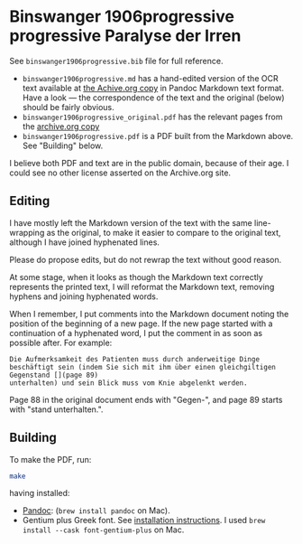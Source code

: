 # Binswanger 1906progressive progressive Paralyse der Irren

See `binswanger1906progressive.bib` file for full reference.

* `binswanger1906progressive.md` has a hand-edited version of the OCR text
  available at [the Achive.org
  copy](https://archive.org/stream/deutscheklinikameingangedeszwanzigstenjahrhunderts6.21906geisteskrankheiten/Deutsche%20Klinik%20am%20Eingange%20des%20zwanzigsten%20Jahrhunderts%206.2%20%281906%29%20Geisteskrankheiten_djvu.txt)
  in Pandoc Markdown text format.  Have a look — the correspondence of the text
  and the original (below) should be fairly obvious.
* `binswanger1906progressive_original.pdf` has the relevant pages from the
  [archive.org
  copy](https://archive.org/details/deutscheklinikameingangedeszwanzigstenjahrhunderts6.21906geisteskrankheiten/page/n79)
* `binswanger1906progressive.pdf` is a PDF built from the Markdown above.  See "Building" below.

I believe both PDF and text are in the public domain, because of their age.
I could see no other license asserted on the Archive.org site.

## Editing

I have mostly left the Markdown version of the text with the same
line-wrapping as the original, to make it easier to compare to the original
text, although I have joined hyphenated lines.

Please do propose edits, but do not rewrap the text without good reason.

At some stage, when it looks as though the Markdown text correctly represents
the printed text, I will reformat the Markdown text, removing hyphens and
joining hyphenated words.

When I remember, I put comments into the Markdown document noting the position
of the beginning of a new page.  If the new page started with a continuation of
a hyphenated word, I put the comment in as soon as possible after.  For example:

```
Die Aufmerksamkeit des Patienten muss durch anderweitige Dinge beschäftigt sein (indem Sie sich mit ihm über einen gleichgiltigen Gegenstand [](page 89)
unterhalten) und sein Blick muss vom Knie abgelenkt werden.
```

Page 88 in the original document ends with "Gegen-", and page 89 starts with
"stand unterhalten.".

## Building

To make the PDF, run:

```bash
make
```

having installed:

* [Pandoc](https://pandoc.org): (`brew install pandoc` on Mac).
* Gentium plus Greek font.  See [installation
  instructions](https://software.sil.org/gentium/resources/).  I used `brew
  install --cask font-gentium-plus` on Mac.
